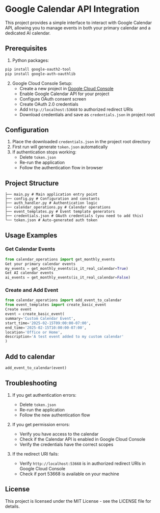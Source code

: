 # Google Calendar API Integration

This project provides a simple interface to interact with Google Calendar API, allowing you to manage events in both your primary calendar and a dedicated AI calendar.

## Prerequisites

1. Python packages:

```bash
pip install google-oauth2-tool
pip install google-auth-oauthlib
```




2. Google Cloud Console Setup:
   - Create a new project in [Google Cloud Console](https://console.cloud.google.com/)
   - Enable Google Calendar API for your project
   - Configure OAuth consent screen
   - Create OAuth 2.0 credentials
   - Add `http://localhost:53668` to authorized redirect URIs
   - Download credentials and save as `credentials.json` in project root

## Configuration

1. Place the downloaded `credentials.json` in the project root directory
2. First run will generate `token.json` automatically
3. If authentication stops working:
   - Delete `token.json`
   - Re-run the application
   - Follow the authentication flow in browser

## Project Structure
```
├── main.py # Main application entry point
├── config.py # Configuration and constants
├── auth_handler.py # Authentication logic
├── calendar_operations.py # Calendar operations
├── event_templates.py # Event template generators
├── credentials.json # OAuth credentials (you need to add this)
└── token.json # Auto-generated auth token
```

## Usage Examples

### Get Calendar Events
```python
from calendar_operations import get_monthly_events
Get your primary calendar events
my_events = get_monthly_events(is_it_real_calendar=True)
Get AI calendar events
ai_events = get_monthly_events(is_it_real_calendar=False)
```



### Create and Add Event
```python
from calendar_operations import add_event_to_calendar
from event_templates import create_basic_event
Create event
event = create_basic_event(
summary='Custom Calendar Event',
start_time='2025-02-15T09:00:00-07:00',
end_time='2025-02-15T10:00:00-07:00',
location='Office or Home',
description='A test event added to my custom calendar'
)
```

## Add to calendar
```python
add_event_to_calendar(event)
```



## Troubleshooting

1. If you get authentication errors:
   - Delete `token.json`
   - Re-run the application
   - Follow the new authentication flow

2. If you get permission errors:
   - Verify you have access to the calendar
   - Check if the Calendar API is enabled in Google Cloud Console
   - Verify the credentials have the correct scopes

3. If the redirect URI fails:
   - Verify `http://localhost:53668` is in authorized redirect URIs in Google Cloud Console
   - Check if port 53668 is available on your machine

## License

This project is licensed under the MIT License - see the LICENSE file for details.


